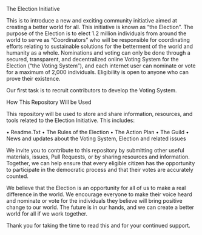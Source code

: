 

The Election Initiative


This is to introduce a new and exciting community initiative aimed at creating a better world for all. This initiative is known as “the Election”. The purpose of the Election is to elect 1.2 million individuals from around the world to serve as “Coordinators” who will be responsible for coordinating efforts relating to sustainable solutions for the betterment of the world and humanity as a whole. Nominations and voting can only be done through a secured, transparent, and decentralized online Voting System for the Election (“the Voting System”), and each internet user can nominate or vote for a maximum of 2,000 individuals. Eligibility is open to anyone who can prove their existence.


Our first task is to recruit contributors to develop the Voting System.


How This Repository Will be Used


This repository will be used to store and share information, resources, and tools related to the Election Initiative. This includes:


•	Readme.Txt
•	The Rules of the Election
•	The Action Plan
•	The Guild
•	News and updates about the Voting System, Election and related issues


We invite you to contribute to this repository by submitting other useful materials, issues, Pull Requests, or by sharing resources and information. Together, we can help ensure that every eligible citizen has the opportunity to participate in the democratic process and that their votes are accurately counted.


We believe that the Election is an opportunity for all of us to make a real difference in the world. We encourage everyone to make their voice heard and nominate or vote for the individuals they believe will bring positive change to our world. The future is in our hands, and we can create a better world for all if we work together.


Thank you for taking the time to read this and for your continued support.
